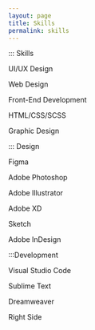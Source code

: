 ```yaml
---
layout: page
title: Skills
permalink: skills
---
```


<div class="lg:container lg:mx-auto">
  <div class="grid grid-cols-12 gap-4">
    <div class="col-span-3">
      <p class="text-sm text-gray-500 hover:text-gray-900 px-3 py-2 lg:py-1 mx-auto uppercase font-semibold">::: Skills</p>
      <p class="text-sm">UI/UX Design</p>
      <p class="text-sm">Web Design</p>
      <p class="text-sm">Front-End Development</p>
      <p class="text-sm">HTML/CSS/SCSS</p>
      <p class="text-sm">Graphic Design</p>
      <p class="text-sm text-gray-500 hover:text-gray-900 px-3 py-2 lg:py-1 mx-auto uppercase font-semibold">::: Design</p>
      <p class="text-sm">Figma</p>
      <p class="text-sm">Adobe Photoshop</p>
      <p class="text-sm">Adobe Illustrator</p>
      <p class="text-sm">Adobe XD</p>
      <p class="text-sm">Sketch</p>
      <p class="text-sm">Adobe InDesign</p>
      <p class="text-sm text-gray-500 hover:text-gray-900 px-3 py-2 lg:py-1 mx-auto uppercase font-semibold">:::Development</p>
      <p class="text-sm">Visual Studio Code</p>
      <p class="text-sm">Sublime Text</p>
      <p class="text-sm">Dreamweaver</p>
    </div>
    <div class="col-span-9">
      Right Side
    </div>
  </div>
</div>